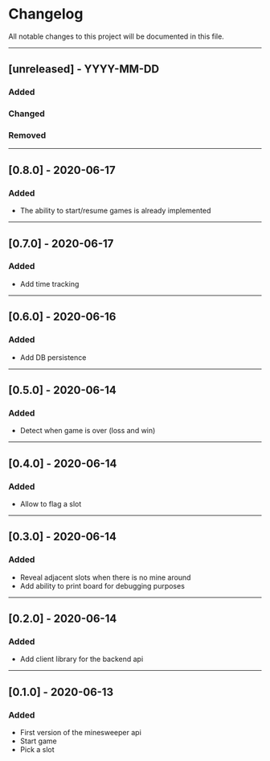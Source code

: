 # Changelog

All notable changes to this project will be documented in this file.

---

## [unreleased] - YYYY-MM-DD
### Added
### Changed
### Removed

---

## [0.8.0] - 2020-06-17
### Added
- The ability to start/resume games is already implemented

---

## [0.7.0] - 2020-06-17
### Added
- Add time tracking

---

## [0.6.0] - 2020-06-16
### Added
- Add DB persistence

---

## [0.5.0] - 2020-06-14
### Added
- Detect when game is over (loss and win)

---

## [0.4.0] - 2020-06-14
### Added
- Allow to flag a slot

---

## [0.3.0] - 2020-06-14
### Added
- Reveal adjacent slots when there is no mine around
- Add ability to print board for debugging purposes

---

## [0.2.0] - 2020-06-14
### Added
- Add client library for the backend api

---

## [0.1.0] - 2020-06-13

### Added
- First version of the minesweeper api
- Start game
- Pick a slot
